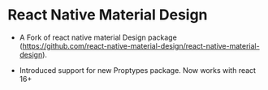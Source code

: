 # React Native Material Design

- A Fork of react native material Design package (https://github.com/react-native-material-design/react-native-material-design).

- Introduced support for new Proptypes package. Now works with react 16+

